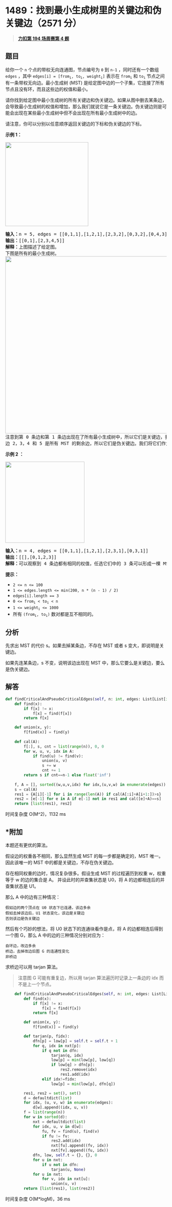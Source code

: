 # 1489：找到最小生成树里的关键边和伪关键边（2571 分）


> <u>**[力扣第 194 场周赛第 4 题](https://leetcode.cn/problems/find-critical-and-pseudo-critical-edges-in-minimum-spanning-tree/)**</u>

## 题目

<p>给你一个 <code>n</code> 个点的带权无向连通图，节点编号为 <code>0</code> 到 <code>n-1</code> ，同时还有一个数组 <code>edges</code> ，其中 <code>edges[i] = [from</code><code><sub>i</sub>, to<sub>i</sub>, weight<sub>i</sub>]</code> 表示在 <code>from<sub>i</sub></code> 和 <code>to<sub>i</sub></code> 节点之间有一条带权无向边。最小生成树 (MST) 是给定图中边的一个子集，它连接了所有节点且没有环，而且这些边的权值和最小。</p>

<p>请你找到给定图中最小生成树的所有关键边和伪关键边。如果从图中删去某条边，会导致最小生成树的权值和增加，那么我们就说它是一条关键边。伪关键边则是可能会出现在某些最小生成树中但不会出现在所有最小生成树中的边。</p>

<p>请注意，你可以分别以任意顺序返回关键边的下标和伪关键边的下标。</p>



<p><strong>示例 1：</strong></p>

<p><img alt="" src="https://assets.leetcode-cn.com/aliyun-lc-upload/uploads/2020/06/21/ex1.png" style="height: 262px; width: 259px;"></p>

<pre><strong>输入：</strong>n = 5, edges = [[0,1,1],[1,2,1],[2,3,2],[0,3,2],[0,4,3],[3,4,3],[1,4,6]]
<strong>输出：</strong>[[0,1],[2,3,4,5]]
<strong>解释：</strong>上图描述了给定图。
下图是所有的最小生成树。
<img alt="" src="https://assets.leetcode-cn.com/aliyun-lc-upload/uploads/2020/06/21/msts.png" style="height: 553px; width: 540px;">
注意到第 0 条边和第 1 条边出现在了所有最小生成树中，所以它们是关键边，我们将这两个下标作为输出的第一个列表。
边 2，3，4 和 5 是所有 MST 的剩余边，所以它们是伪关键边。我们将它们作为输出的第二个列表。
</pre>

<p><strong>示例 2 ：</strong></p>

<p><img alt="" src="https://assets.leetcode-cn.com/aliyun-lc-upload/uploads/2020/06/21/ex2.png" style="height: 253px; width: 247px;"></p>

<pre><strong>输入：</strong>n = 4, edges = [[0,1,1],[1,2,1],[2,3,1],[0,3,1]]
<strong>输出：</strong>[[],[0,1,2,3]]
<strong>解释：</strong>可以观察到 4 条边都有相同的权值，任选它们中的 3 条可以形成一棵 MST 。所以 4 条边都是伪关键边。
</pre>



<p><strong>提示：</strong></p>

<ul>
<li><code>2 &lt;= n &lt;= 100</code></li>
<li><code>1 &lt;= edges.length &lt;= min(200, n * (n - 1) / 2)</code></li>
<li><code>edges[i].length == 3</code></li>
<li><code>0 &lt;= from<sub>i</sub> &lt; to<sub>i</sub> &lt; n</code></li>
<li><code>1 &lt;= weight<sub>i</sub> &lt;= 1000</code></li>
<li>所有 <code>(from<sub>i</sub>, to<sub>i</sub>)</code> 数对都是互不相同的。</li>
</ul>




## 分析

先求出 MST 的代价 s。如果去掉某条边，不存在 MST 或者 s 变大，即说明是关键边。

如果先连某条边，s 不变，说明该边出现在 MST 中，那么它要么是关键边，要么是伪关键边。

## 解答

```python
def findCriticalAndPseudoCriticalEdges(self, n: int, edges: List[List[int]]) -> List[List[int]]:
    def find(x):
        if f[x] != x:
            f[x] = find(f[x])
        return f[x]

    def union(x, y):
        f[find(x)] = find(y)
    
    def cal(A):
        f[:], s, cnt = list(range(n)), 0, 0
        for w, u, v, idx in A:
            if find(u) != find(v):
                union(u, v)
                s += w
                cnt += 1
        return s if cnt==n-1 else float('inf')
    
    f, A = [], sorted((w,u,v,idx) for idx,(u,v,w) in enumerate(edges))
    s = cal(A)
    res1 = {A[i][-1] for i in range(len(A)) if cal(A[:i]+A[i+1:])>s}
    res2 = [e[-1] for e in A if e[-1] not in res1 and cal([e]+A)==s]
    return [list(res1), res2]
```
时间复杂度 O(M^2)，1132 ms

## *附加

本题还有更优的算法。

假设边的权重各不相同，那么显然生成 MST 的每一步都是确定的，MST 唯一。因此该唯一的 MST 中的都是关键边，不存在伪关键边。

存在相同权重的边时，情况复杂很多。假设生成 MST 的过程遍历到权重 w，权重等于 w 的边的集合是 A。
并设此时的并查集状态是 U0，将 A 的边都相连后的并查集状态是 U1。

那么 A 中的边有三种情况：

    假如边的两个顶点在 U0 状态下已连通，该边多余
    假如去掉该边后，U1 状态变化，该边是关键边
    否则该边是伪关键边
    
然后有个巧妙的想法，将 U0 状态下的连通块看作是点，将 A 的边都相连后得到一个图 G，那么 A 中的边的三种情况分别对应为：

    自环边，改边多余
    桥边，去掉改边后图 G 的连通性变化
    非桥边
  
求桥边可以用 tarjan 算法。

> 注意图 G 可能有重复边，所以用 tarjan 算法遍历时记录上一条边的 idx 而不是上一个节点。

```python
    def findCriticalAndPseudoCriticalEdges(self, n: int, edges: List[List[int]]) -> List[List[int]]:
        def find(x):
            if f[x] != x:
                f[x] = find(f[x])
            return f[x]

        def union(x, y):
            f[find(x)] = find(y)

        def tarjan(p, fidx):
            dfn[p] = low[p] = self.t = self.t + 1
            for q, idx in nxt[p]:
                if q not in dfn:
                    tarjan(q, idx)
                    low[p] = min(low[p], low[q])
                    if low[q] > dfn[p]:
                        res2.remove(idx)
                        res1.add(idx)
                elif idx!=fidx:
                    low[p] = min(low[p], dfn[q])

        res1, res2 = set(), set()
        d = defaultdict(list)
        for idx, (u, v, w) in enumerate(edges):
            d[w].append((idx, u, v))
        f = list(range(n))
        for w in sorted(d):
            nxt = defaultdict(list)
            for idx, u, v in d[w]:
                fu, fv = find(u), find(v)
                if fu != fv:
                    res2.add(idx)
                    nxt[fu].append((fv, idx))
                    nxt[fv].append((fu, idx))
            dfn, low, self.t = {}, {}, 0
            for u in nxt:
                if u not in dfn:
                    tarjan(u, None)
            for u in nxt:
                for v, idx in nxt[u]:
                    union(u, v)
        return [list(res1), list(res2)]
```
时间复杂度 O(M*logM)，36 ms
    

